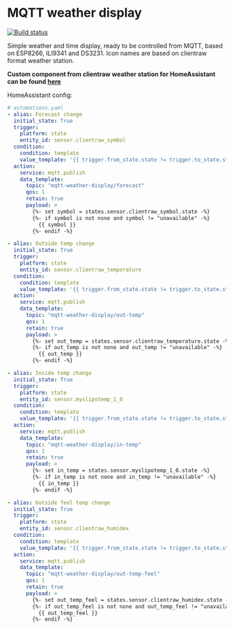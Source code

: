 # MQTT weather display
[![Build status](https://github.com/pilotak/mqtt-weather-display/workflows/build/badge.svg)](https://github.com/pilotak/mqtt-weather-display/actions)

Simple weather and time display, ready to be controlled from MQTT, based on ESP8266, ILI9341 and DS3231. Icon names are based on clientraw format weather station.

**Custom component from clientraw weather station for HomeAssistant can be found [here](https://github.com/pilotak/homeassistant-clientraw)**

HomeAssistant config:

```yaml
# automations.yaml
- alias: Forecast change
  initial_state: True
  trigger:
    platform: state
    entity_id: sensor.clientraw_symbol
  condition:
    condition: template
    value_template: '{{ trigger.from_state.state != trigger.to_state.state }}'
  action:
    service: mqtt.publish
    data_template:
      topic: "mqtt-weather-display/forecast"
      qos: 1
      retain: true
      payload: >
        {%- set symbol = states.sensor.clientraw_symbol.state -%}
        {%- if symbol is not none and symbol != "unavailable" -%}
          {{ symbol }}
        {%- endif -%}

- alias: Outside temp change
  initial_state: True
  trigger:
    platform: state
    entity_id: sensor.clientraw_temperature
  condition:
    condition: template
    value_template: '{{ trigger.from_state.state != trigger.to_state.state }}'
  action:
    service: mqtt.publish
    data_template:
      topic: "mqtt-weather-display/out-temp"
      qos: 1
      retain: true
      payload: >
        {%- set out_temp = states.sensor.clientraw_temperature.state -%}
        {%- if out_temp is not none and out_temp != "unavailable" -%}
          {{ out_temp }}
        {%- endif -%}

- alias: Inside temp change
  initial_state: True
  trigger:
    platform: state
    entity_id: sensor.myslipotemp_1_0
  condition:
    condition: template
    value_template: '{{ trigger.from_state.state != trigger.to_state.state }}'
  action:
    service: mqtt.publish
    data_template:
      topic: "mqtt-weather-display/in-temp"
      qos: 1
      retain: true
      payload: >
        {%- set in_temp = states.sensor.myslipotemp_1_0.state -%}
        {%- if in_temp is not none and in_temp != "unavailable" -%}
          {{ in_temp }}
        {%- endif -%}

- alias: Outside feel temp change
  initial_state: True
  trigger:
    platform: state
    entity_id: sensor.clientraw_humidex
  condition:
    condition: template
    value_template: '{{ trigger.from_state.state != trigger.to_state.state }}'
  action:
    service: mqtt.publish
    data_template:
      topic: "mqtt-weather-display/out-temp-feel"
      qos: 1
      retain: true
      payload: >
        {%- set out_temp_feel = states.sensor.clientraw_humidex.state -%}
        {%- if out_temp_feel is not none and out_temp_feel != "unavailable" -%}
          {{ out_temp_feel }}
        {%- endif -%}
```
